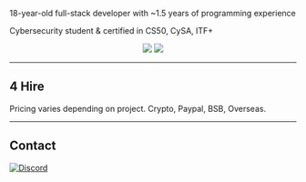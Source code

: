18-year-old full-stack developer with ~1.5 years of programming experience

Cybersecurity student & certified in CS50, CySA, ITF+

<p align="center">
<img src="https://github-readme-streak-stats.herokuapp.com/?user=dutchpsycho&theme=dark&hide_border=true&background=00000000" />
  <img src="https://github-readme-stats.vercel.app/api/top-langs/?username=dutchpsycho&layout=compact&hide_border=true&theme=dark&bg_color=0D1117" />
</p>

---

## 4 Hire

Pricing varies depending on project. Crypto, Paypal, BSB, Overseas.

---

## Contact

[![Discord](https://custom-icon-badges.herokuapp.com/badge/Discord-Swedish.Psycho-7289DA?style=for-the-badge&logo=discord&logoColor=white)](https://discordapp.com/users/Swedish.Psycho)  
